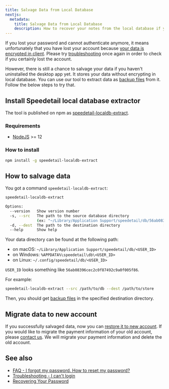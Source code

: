 ```yaml
---
title: Salvage Data from Local Database
nextjs:
  metadata:
    title: Salvage Data from Local Database
    description: How to recover your notes from the local database if you lose access to your account due to password loss
---
```


If you lost your password and cannot authenticate anymore, it means unfortunately that you have lost your account because [your data is encrypted in client](/security).
Please try [troubleshooting](/reference/troubleshooting#i-can-t-log-in-sync-not-working) once again in order to check if you certainly lost the account.

However, there is still a chance to salvage your data if you haven't uninstalled the desktop app yet.
It stores your data without encrypting in local database.
You can use our tool to extract data as [backup files](/reference/data-backup) from it.
Follow the below steps to try that.

## Install Speedetail local database extractor

The tool is published on npm as [speedetail-localdb-extract](https://www.npmjs.com/package/speedetail-localdb-extract).

### Requirements

- [NodeJS](https://nodejs.org/) >= 12

### How to install

```sh
npm install -g speedetail-localdb-extract
```

## How to salvage data

You got a command `speedetail-localdb-extract`:

```sh
speedetail-localdb-extract

Options:
  --version   Show version number                                      [boolean]
  -s, --src   The path to the source database directory
              (ex: "~/Library/Application Support/speedetail/db/56ab08396cec2c0f87492c9a0f005f86")   [required]
  -d, --dest  The path to the destination directory                   [required]
  --help      Show help                                                [boolean]
```

Your data directory can be found at the following path:

- on macOS: `~/Library/Application Support/speedetail/db/<USER_ID>`
- on Windows: `%APPDATA%\speedetail\db\<USER_ID>`
- on Linux: `~/.config/speedetail/db/<USER_ID>`

`USER_ID` looks something like `56ab08396cec2c0f87492c9a0f005f86`.

For example:

```sh
speedetail-localdb-extract --src /path/to/db --dest /path/to/store
```

Then, you should get [backup files](/reference/data-backup) in the specified destination directory.

## Migrate data to new account

If you successfully salvaged data, now you can [restore it to new account](/reference/data-backup).
If you would like to migrate the payment information of your old account, please [contact us](mailto:contact@speedetail.app).
We will migrate your payment information and delete the old account.

## See also

- [FAQ - I forgot my password. How to reset my password?](/faq#i-forgot-my-password-how-to-reset-my-password)
- [Troubleshooting - I can't login](/reference/troubleshooting#i-can-t-log-in-sync-not-working)
- [Recovering Your Password](/reference/recover-password)
